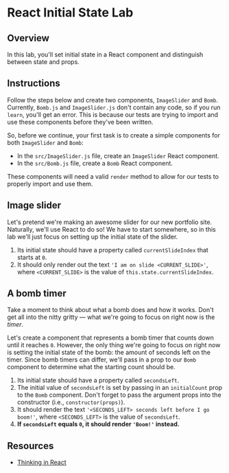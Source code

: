 # React Initial State Lab

## Overview

In this lab, you'll set initial state in a React component and distinguish
between state and props.

## Instructions

Follow the steps below and create two components, `ImageSlider` and `Bomb`.
Currently, `Bomb.js` and `ImageSlider.js` don't contain any code, so if you run
`learn`, you'll get an error. This is because our tests are trying to import and
use these components before they've been written.

So, before we continue, your first task is to create a simple components
for both `ImageSlider` and `Bomb`:

- In the `src/ImageSlider.js` file, create an `ImageSlider` React component.
- In the `src/Bomb.js` file, create a `Bomb` React component.

These components will need a valid `render` method to allow for our tests to
properly import and use them.

## Image slider

Let's pretend we're making an awesome slider for our new portfolio site.
Naturally, we'll use React to do so! We have to start somewhere, so in this lab
we'll just focus on setting up the initial state of the slider.

1.  Its initial state should have a property called `currentSlideIndex` that
    starts at `0`.
2.  It should only render out the text `'I am on slide <CURRENT_SLIDE>'`, where
    `<CURRENT_SLIDE>` is the value of `this.state.currentSlideIndex`.

## A bomb timer

Take a moment to think about what a bomb does and how it works. Don't get all
into the nitty gritty — what we're going to focus on right now is the _timer_.

Let's create a component that represents a bomb timer that counts down until it
reaches `0`. However, the only thing we're going to focus on right now is
setting the initial state of the bomb: the amount of seconds left on the timer.
Since bomb timers can differ, we'll pass in a prop to our `Bomb` component to
determine what the starting count should be.

1.  Its initial state should have a property called `secondsLeft`.
2.  The initial value of `secondsLeft` is set by passing in an `initialCount`
    prop to the `Bomb` component. Don't forget to pass the argument props into
    the constructor (i.e., `constructor(props)`).
3.  It should render the text `'<SECONDS_LEFT> seconds left before I go boom!'`,
    where `<SECONDS_LEFT>` is the value of `secondsLeft`.
4.  **If `secondsLeft` equals `0`, it should render `'Boom!'` instead.**

## Resources

- [Thinking in React](https://facebook.github.io/react/docs/thinking-in-react.html)
